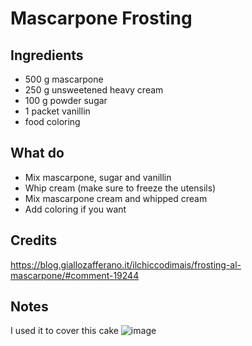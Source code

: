 # Mascarpone Frosting

## Ingredients
- 500 g mascarpone
- 250 g unsweetened heavy cream
- 100 g powder sugar
- 1 packet vanillin
- food coloring 

## What do
- Mix mascarpone, sugar and vanillin
- Whip cream (make sure to freeze the utensils)
- Mix mascarpone cream and whipped cream
- Add coloring if you want
 
## Credits
https://blog.giallozafferano.it/ilchiccodimais/frosting-al-mascarpone/#comment-19244

## Notes
I used it to cover this cake
![image](https://github.com/cosmcif/cookbook/assets/75504103/e83f77f7-1bd2-4911-b41f-90b745a8206b)
